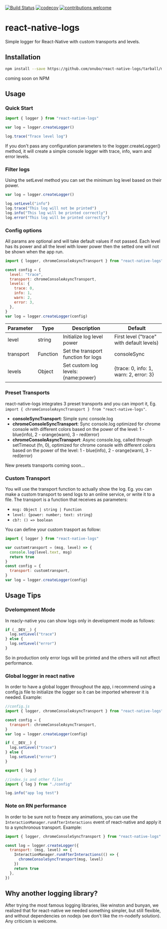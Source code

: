 [![Build Status](https://travis-ci.org/onubo/react-native-logs.svg?branch=master)](https://travis-ci.org/onubo/react-native-logs) [![codecov](https://codecov.io/gh/onubo/react-native-logs/branch/master/graph/badge.svg)](https://codecov.io/gh/onubo/react-native-logs) [![contributions welcome](https://img.shields.io/badge/contributions-welcome-brightgreen.svg?style=flat)](https://github.com/onubo/react-native-logs/issues)

# react-native-logs

Simple logger for React-Native with custom transports and levels.

## Installation

```sh
npm install --save https://github.com/onubo/react-native-logs/tarball/master
```

coming soon on NPM

## Usage

### Quick Start

```javascript
import { logger } from "react-native-logs"

var log = logger.createLogger()

log.trace("Trace level log")
```

If you don't pass any configuration parameters to the logger.createLogger() method, it will create a simple console logger with trace, info, warn and error levels.

### Filter logs

Using the setLevel method you can set the minimum log level based on their power.

```javascript
var log = logger.createLogger()

log.setLevel("info")
log.trace("This log will not be printed")
log.info("This log will be printed correctly")
log.error("This log will be printed correctly")
```

### Config options

All params are optional and will take default values if not passed. Each level has its power and all the level with lower power then the setted one will not be shown when the app run.

```javascript
import { logger, chromeConsoleAsyncTransport } from "react-native-logs"

const config = {
  level: "trace",
  transport: chromeConsoleAsyncTransport,
  levels: {
    trace: 0,
    info: 1,
    warn: 2,
    error: 3,
  },
}
var log = logger.createLogger(config)
```

| Parameter | Type     | Description                           | Default                                   |
| --------- | -------- | ------------------------------------- | ----------------------------------------- |
| level     | string   | Initialize log level power            | First level ("trace" with default levels) |
| transport | Function | Set the transport function for logs   | consoleSync                               |
| levels    | Object   | Set custom log levels: {name:power}   | {trace: 0, info: 1, warn: 2, error: 3}    |

### Preset Transports

react-native-logs integrates 3 preset transports and you can import it, Eg. `import { chromeConsoleAsyncTransport } from "react-native-logs"`.

- **consoleSyncTransport**: Simple sync console.log
- **chromeConsoleSyncTransport**: Sync console.log optimized for chrome console with different colors based on the power of the level: 1 - blue(info), 2 - orange(warn), 3 - red(error)
- **chromeConsoleAsyncTransport**: Async console.log, called through setTimeout (fn, 0), optimized for chrome console with different colors based on the power of the level: 1 - blue(info), 2 - orange(warn), 3 - red(error)

New presets transports coming soon...

### Custom Transport

You will use the transport function to actually show the log. Eg. you can make a custom transport to send logs to an online service, or write it to a file.
The transport is a function that receives as parameters:

- `msg: Object | string | Function`
- `level: {power: number; text: string}`
- `cb?: () => boolean`

You can define your custom trasport as follow:

```javascript
import { logger } from "react-native-logs"

var customtransport = (msg, level) => {
  console.log(level.text, msg)
  return true
}
const config = {
  transport: customtransport,
}
var log = logger.createLogger(config)
```

## Usage Tips

### Dvelompment Mode

In reacly-native you can show logs only in development mode as follows:

```javascript
if (__DEV__) {
  log.setLevel("trace")
} else {
  log.setLevel("error")
}
```

So in production only error logs will be printed and the others will not affect performance.

### Global logger in react native

In order to have a global logger throughout the app, i recommend using a config.js file to initialize the logger so it can be imported wherever it is needed.
Example:

```javascript
//config.js
import { logger, chromeConsoleAsyncTransport } from "react-native-logs"

const config = {
  transport: chromeConsoleAsyncTransport,
}
var log = logger.createLogger(config)

if (__DEV__) {
  log.setLevel("trace")
} else {
  log.setLevel("error")
}

export { log }
```

```javascript
//index.js and other files
import { log } from "./config"

log.info("app log test")
```

### Note on RN performance

In order to be sure not to freeze any animations, you can use the `InteractionManager.runAfterInteractions` event of react-native and apply it to a synchronous transport.
Example:

```javascript
import { logger, chromeConsoleSyncTransport } from "react-native-logs"

const log = logger.createLogger({
  transport: (msg, level) => {
    InteractionManager.runAfterInteractions(() => {
      chromeConsoleSyncTransport(msg, level)
    })
    return true
  },
})
```

## Why another logging library?

After trying the most famous logging libraries, like winston and bunyan, we realized that for react-native we needed something simpler, but still flexible, and without dependencies on nodejs (we don't like the rn-nodeify solution). Any criticism is welcome.
